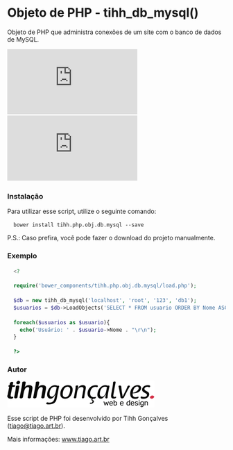 # Objeto de PHP - tihh_db_mysql()
Objeto de PHP que administra conexões de um site com o banco de dados de MySQL.

[![Versão](http://app.tiago.art.br/flags/version.php?path=tihhgoncalves/tihh.php.obj.db.mysql)](#)
[![Size](http://app.tiago.art.br/flags/size.php?path=tihhgoncalves/tihh.php.obj.db.mysql)](#)


### Instalação
Para utilizar esse script, utilize o seguinte comando:

```
  bower install tihh.php.obj.db.mysql --save
```

P.S.: Caso prefira, você pode fazer o download do projeto manualmente.

### Exemplo

```php
  <?
  
  require('bower_components/tihh.php.obj.db.mysql/load.php');
  
  $db = new tihh_db_mysql('localhost', 'root', '123', 'db1');
  $usuarios = $db->LoadObjects('SELECT * FROM usuario ORDER BY Nome ASC');

  foreach($usuarios as $usuario){
    echo('Usuário: ' . $usuario->Nome . "\r\n");
  }
  
  ?>
```

### Autor
![logo](https://raw.githubusercontent.com/tihhgoncalves/tihh.php.obj.db.mysql/master/logo.png)


Esse script de PHP foi desenvolvido por Tihh Gonçalves (tiago@tiago.art.br). 

Mais informações: www.tiago.art.br
